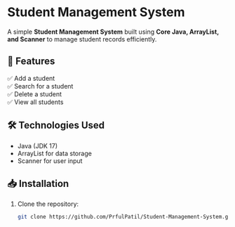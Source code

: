 # Student Management System  

A simple **Student Management System** built using **Core Java, ArrayList, and Scanner** to manage student records efficiently.  

## 🚀 Features  
✅ Add a student  
✅ Search for a student  
✅ Delete a student  
✅ View all students  

## 🛠 Technologies Used  
- Java (JDK 17)  
- ArrayList for data storage  
- Scanner for user input  

## 📥 Installation  
1. Clone the repository:  
   ```sh
   git clone https://github.com/PrfulPatil/Student-Management-System.git
